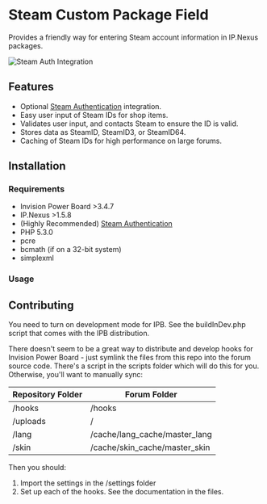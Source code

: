 Steam Custom Package Field
=======
Provides a friendly way for entering Steam account information in
IP.Nexus packages.

![Steam Auth Integration](http://yiyangc91.github.io/images/steamcf_example.png)

## Features
* Optional [Steam Authentication](https://github.com/Lavoaster/IP.Board-Steam-Authentication-Method)
  integration.
* Easy user input of Steam IDs for shop items.
* Validates user input, and contacts Steam to ensure the ID is valid.
* Stores data as SteamID, SteamID3, or SteamID64.
* Caching of Steam IDs for high performance on large forums.

## Installation
### Requirements
* Invision Power Board >3.4.7
* IP.Nexus >1.5.8
* (Highly Recommended) [Steam Authentication](https://github.com/Lavoaster/IP.Board-Steam-Authentication-Method)
* PHP 5.3.0
 * pcre
 * bcmath (if on a 32-bit system)
 * simplexml

### Usage


## Contributing

You need to turn on development mode for IPB. See the buildInDev.php
script that comes with the IPB distribution.

There doesn't seem to be a great way to distribute and develop hooks
for Invision Power Board - just symlink the files from this repo
into the forum source code. There's a script in the scripts folder
which will do this for you. Otherwise, you'll want to manually sync:

| Repository Folder | Forum Folder                  |
|-------------------|-------------------------------|
| /hooks            | /hooks                        |
| /uploads          | /                             |
| /lang             | /cache/lang_cache/master_lang |
| /skin             | /cache/skin_cache/master_skin |

Then you should:

1. Import the settings in the /settings folder
2. Set up each of the hooks. See the documentation in the files.
